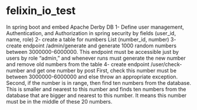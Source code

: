 # felixin_io_test


In spring boot and embed Apache Derby DB
1- Define user management, Authentication, and Authorization in spring security by
fields (user_id, name, role)
2- create a table for numbers List (number_id, number)
3- create endpoint /admin/generate and generate 1000 random numbers between
3000000-6000000. This endpoint must be accessible just by users by role “admin,” and
whenever runs must generate the new number and remove old numbers from the table
4- create endpoint /user/check-number and get one number by post
First, check this number must be between 3000000-6000000 and else throw an
appropriate exception.
Second, if the number is in range, then find ten numbers from the database. This is
smaller and nearest to this number and finds ten numbers from the database that are
bigger and nearest to this number. It means this number must be in the middle of these
20 numbers.
